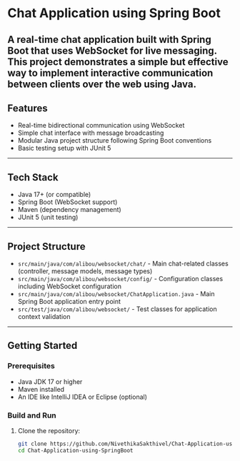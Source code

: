 # Chat Application using Spring Boot

A real-time chat application built with **Spring Boot** that uses **WebSocket** for live messaging.  
This project demonstrates a simple but effective way to implement interactive communication between clients over the web using Java.
---
## Features
- Real-time bidirectional communication using WebSocket
- Simple chat interface with message broadcasting
- Modular Java project structure following Spring Boot conventions
- Basic testing setup with JUnit 5

---

## Tech Stack
- Java 17+ (or compatible)
- Spring Boot (WebSocket support)
- Maven (dependency management)
- JUnit 5 (unit testing)

---

## Project Structure
- `src/main/java/com/alibou/websocket/chat/` - Main chat-related classes (controller, message models, message types)
- `src/main/java/com/alibou/websocket/config/` - Configuration classes including WebSocket configuration
- `src/main/java/com/alibou/websocket/ChatApplication.java` - Main Spring Boot application entry point
- `src/test/java/com/alibou/websocket/` - Test classes for application context validation

---

## Getting Started

### Prerequisites
- Java JDK 17 or higher
- Maven installed
- An IDE like IntelliJ IDEA or Eclipse (optional)

### Build and Run
1. Clone the repository:
   ```bash
   git clone https://github.com/NivethikaSakthivel/Chat-Application-using-SpringBoot.git
   cd Chat-Application-using-SpringBoot
